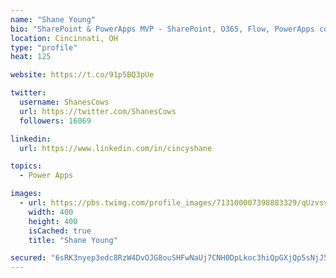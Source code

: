 ```yaml
---
name: "Shane Young"
bio: "SharePoint & PowerApps MVP - SharePoint, O365, Flow, PowerApps consulting? @PowerApps911 | Pure Snark? You found it."
location: Cincinnati, OH
type: "profile"
heat: 125

website: https://t.co/91p5BQ3pUe

twitter:
  username: ShanesCows
  url: https://twitter.com/ShanesCows
  followers: 16069

linkedin:
  url: https://www.linkedin.com/in/cincyshane

topics:
  - Power Apps

images:
  - url: https://pbs.twimg.com/profile_images/713100007398883329/qUzvsvQ3_400x400.jpg
    width: 400
    height: 400
    isCached: true
    title: "Shane Young"

secured: "6sRK3nyep3edc8RzW4DvOJG8ouSHFwNaUj7CNH0DpLkoc3hiQpGXjQp5sNjJ56e3fGDesWkf/TyKip2A9zZac73TxUuFwgKDPx5qeXI7N/WXSA/d50wuCtB/jDtFGOne0J916ZAMf2HCMxklhjKFFTC0v8UMgvAX0pus9gfmsOLpwbG6G63lvtgVfSd/Ne2CQL6p5AXOqnLvvcskExiWybrsJxlEnP+afaDXNNQdw4k8tdfSBqrGa7ICmJWdhdoiRLUYA+q3A91vt0oU+y0zKmi/pvOCWG0d5pDrF9Yql8q4SYpTAGxnugsPOWrqtntZw0KCVTSRx0i05WLvDxQtEcvLRIC+38IBUcnWqmCVRurYRYQskioeZUo6aeNxxxImErjdESUmQMzfhYwen33P29dusHOdvd9YuxuN50uYGSQ=;Bt/oV4fPBe3Gw0A9g6nn7g=="
---
```



